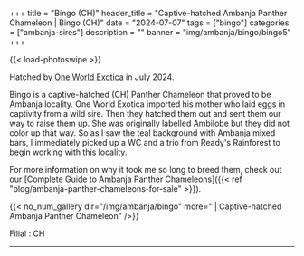 +++
title = "Bingo (CH)"
header_title = "Captive-hatched Ambanja Panther Chameleon | Bingo (CH)"
date = "2024-07-07"
tags = ["bingo"]
categories = ["ambanja-sires"]
description = ""
banner = "img/ambanja/bingo/bingo5"
+++

{{< load-photoswipe >}}

Hatched by [One World Exotica](https://www.instagram.com/oneworldexotica/) in July 2024.

Bingo is a captive-hatched (CH) Panther Chameleon that proved to be Ambanja locality. One World Exotica imported his mother who laid eggs in captivity from a wild sire. Then they hatched them out and sent them our way to raise them up. She was originally labelled Ambilobe but they did not color up that way. So as I saw the teal background with Ambanja mixed bars, I immediately picked up a WC and a trio from Ready's Rainforest to begin working with this locality.

For more information on why it took me so long to breed them, check out our [Complete Guide to Ambanja Panther Chameleons]({{< ref "blog/ambanja-panther-chameleons-for-sale" >}}).

{{< no_num_gallery dir="/img/ambanja/bingo" more=" | Captive-hatched Ambanja Panther Chameleon" />}}

Filial
: CH

---